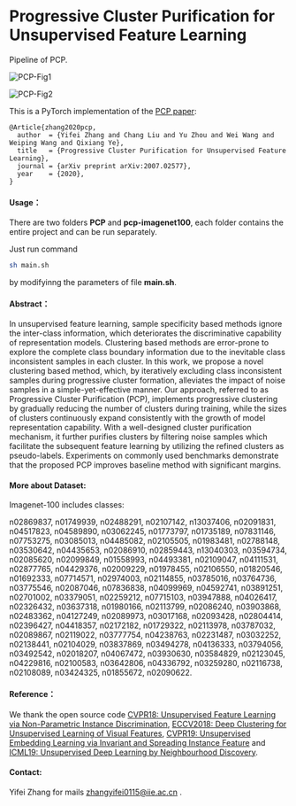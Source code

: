 # Progressive Cluster Purification for Unsupervised Feature Learning

Pipeline of PCP.

![PCP-Fig1](https://github.com/zhangyifei0115/PCP/tree/master/pic/PCP-Fig1.png)

![PCP-Fig2](https://github.com/zhangyifei0115/PCP/tree/master/pic/PCP-Fig2.png)

This is a PyTorch implementation of the [PCP paper](https://arxiv.org/abs/2007.02577):

```
@Article{zhang2020pcp,
  author  = {Yifei Zhang and Chang Liu and Yu Zhou and Wei Wang and Weiping Wang and Qixiang Ye},
  title   = {Progressive Cluster Purification for Unsupervised Feature Learning},
  journal = {arXiv preprint arXiv:2007.02577},
  year    = {2020},
}
```

#### Usage：

There are two folders **PCP** and **pcp-imagenet100**, each folder contains the entire project and can be run separately.
  
Just run command 

```bash
sh main.sh
```

by modifyinng the parameters of file **main.sh**.

#### Abstract：
In unsupervised feature learning, sample specificity based methods ignore the inter-class information, which deteriorates the discriminative capability of representation models. Clustering based methods are error-prone to explore the complete class boundary information due to the inevitable class inconsistent samples in each cluster. In this work, we propose a novel clustering based method, which, by iteratively excluding class inconsistent samples during progressive cluster formation, alleviates the impact of noise samples in a simple-yet-effective manner. Our approach, referred to as Progressive Cluster Purification (PCP), implements progressive clustering by gradually reducing the number of clusters during training, while the sizes of clusters continuously expand consistently with the growth of model representation capability. With a well-designed cluster purification mechanism, it further purifies clusters by filtering noise samples which facilitate the subsequent feature learning by utilizing the refined clusters as pseudo-labels. Experiments on commonly used benchmarks  demonstrate that the proposed PCP improves baseline method with significant margins. 

#### More about Dataset:

Imagenet-100 includes classes:

n02869837, n01749939, n02488291, n02107142, n13037406, n02091831, n04517823, 
n04589890, n03062245, n01773797, n01735189, n07831146, n07753275, n03085013, 
n04485082, n02105505, n01983481, n02788148, n03530642, n04435653, n02086910, 
n02859443, n13040303, n03594734, n02085620, n02099849, n01558993, n04493381, 
n02109047, n04111531, n02877765, n04429376, n02009229, n01978455, n02106550, 
n01820546, n01692333, n07714571, n02974003, n02114855, n03785016, n03764736, 
n03775546, n02087046, n07836838, n04099969, n04592741, n03891251, n02701002, 
n03379051, n02259212, n07715103, n03947888, n04026417, n02326432, n03637318, 
n01980166, n02113799, n02086240, n03903868, n02483362, n04127249, n02089973, 
n03017168, n02093428, n02804414, n02396427, n04418357, n02172182, n01729322, 
n02113978, n03787032, n02089867, n02119022, n03777754, n04238763, n02231487, 
n03032252, n02138441, n02104029, n03837869, n03494278, n04136333, n03794056, 
n03492542, n02018207, n04067472, n03930630, n03584829, n02123045, n04229816, 
n02100583, n03642806, n04336792, n03259280, n02116738, n02108089, n03424325, 
n01855672, n02090622.


#### Reference：
We thank the open source code [CVPR18: Unsupervised Feature Learning via Non-Parametric Instance Discrimination](https://github.com/zhirongw/lemniscate.pytorch), [ECCV2018: Deep Clustering for Unsupervised Learning of Visual Features](https://github.com/facebookresearch/deepcluster), [CVPR19: Unsupervised Embedding Learning via Invariant and Spreading Instance Feature](https://github.com/mangye16/Unsupervised_Embedding_Learning) and [ICML19: Unsupervised Deep Learning by Neighbourhood Discovery](https://github.com/Raymond-sci/AND).


#### Contact:
Yifei Zhang for mails zhangyifei0115@iie.ac.cn .
